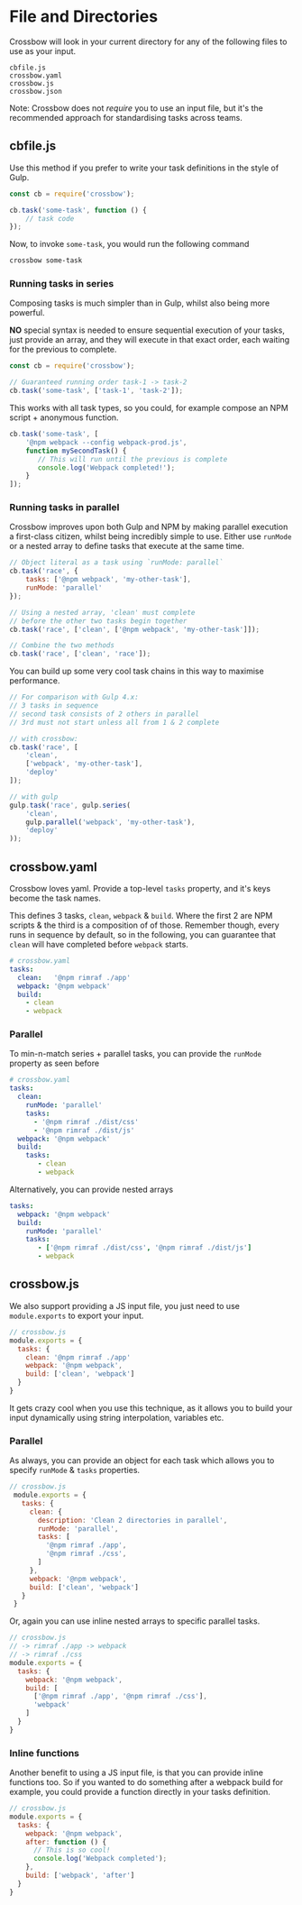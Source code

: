 # File and Directories

Crossbow will look in your current directory for any of
the following files to use as your input.

```
cbfile.js
crossbow.yaml
crossbow.js
crossbow.json
```

Note: Crossbow does not *require* you to use an input file,
but it's the recommended approach for standardising tasks
across teams.

## cbfile.js

Use this method if you prefer to write your task definitions
in the style of Gulp.

```js
const cb = require('crossbow');

cb.task('some-task', function () {
    // task code
});
```

Now, to invoke `some-task`, you would run the following command

```sh
crossbow some-task
```


### Running tasks in series

Composing tasks is much simpler than in Gulp, whilst also being more powerful.

**NO** special syntax is needed to ensure sequential execution of your tasks, just provide
an array, and they will execute in that exact order, each waiting for the previous to complete.

```js
const cb = require('crossbow');

// Guaranteed running order task-1 -> task-2
cb.task('some-task', ['task-1', 'task-2']);
```

This works with all task types, so you could, for example compose an NPM script + anonymous function.

```js
cb.task('some-task', [
    '@npm webpack --config webpack-prod.js',
    function mySecondTask() {
       // This will run until the previous is complete
       console.log('Webpack completed!');
    }
]);
```

### Running tasks in parallel

Crossbow improves upon both Gulp and NPM by making parallel execution a first-class citizen, whilst
being incredibly simple to use. Either use `runMode` or a nested array to define tasks that execute
at the same time.


```js
// Object literal as a task using `runMode: parallel`
cb.task('race', {
    tasks: ['@npm webpack', 'my-other-task'],
    runMode: 'parallel'
});

// Using a nested array, 'clean' must complete
// before the other two tasks begin together
cb.task('race', ['clean', ['@npm webpack', 'my-other-task']]);

// Combine the two methods
cb.task('race', ['clean', 'race']);
```

You can build up some very cool task chains in this way to maximise performance.

```js
// For comparison with Gulp 4.x:
// 3 tasks in sequence
// second task consists of 2 others in parallel
// 3rd must not start unless all from 1 & 2 complete

// with crossbow:
cb.task('race', [
    'clean',
    ['webpack', 'my-other-task'],
    'deploy'
]);

// with gulp
gulp.task('race', gulp.series(
    'clean',
    gulp.parallel('webpack', 'my-other-task'),
    'deploy'
));

```

## crossbow.yaml

Crossbow loves yaml. Provide a top-level `tasks` property,
and it's keys become the task names.

This defines 3 tasks, `clean`, `webpack` & `build`. Where the
first 2 are NPM scripts & the third is a composition of of those.
Remember though, every runs in sequence by default, so in the following,
you can guarantee that `clean` will have completed before `webpack` starts.


```yml
# crossbow.yaml
tasks:
  clean:   '@npm rimraf ./app'
  webpack: '@npm webpack'
  build:
    - clean
    - webpack
```

### Parallel

To min-n-match series + parallel tasks, you can provide the `runMode`
property as seen before

```yml
# crossbow.yaml
tasks:
  clean:
    runMode: 'parallel'
    tasks:
      - '@npm rimraf ./dist/css'
      - '@npm rimraf ./dist/js'
  webpack: '@npm webpack'
  build:
    tasks:
       - clean
       - webpack
```

Alternatively, you can provide nested arrays

```yml
tasks:
  webpack: '@npm webpack'
  build:
    runMode: 'parallel'
    tasks:
       - ['@npm rimraf ./dist/css', '@npm rimraf ./dist/js']
       - webpack

```

## crossbow.js
We also support providing a JS input file, you just need to use `module.exports`
to export your input.

```js
// crossbow.js
module.exports = {
  tasks: {
    clean: '@npm rimraf ./app'
    webpack: '@npm webpack',
    build: ['clean', 'webpack']
  }
}
```

It gets crazy cool when you use this technique, as it allows you to build your
input dynamically using string interpolation, variables etc.

### Parallel

As always, you can provide an object for each task which allows you to specify
`runMode` & `tasks` properties.

```js
// crossbow.js
 module.exports = {
   tasks: {
     clean: {
       description: 'Clean 2 directories in parallel',
       runMode: 'parallel',
       tasks: [
         '@npm rimraf ./app',
         '@npm rimraf ./css',
       ]
     },
     webpack: '@npm webpack',
     build: ['clean', 'webpack']
   }
 }
```

Or, again you can use inline nested arrays to specific parallel tasks.
```js
// crossbow.js
// -> rimraf ./app -> webpack
// -> rimraf ./css
module.exports = {
  tasks: {
    webpack: '@npm webpack',
    build: [
      ['@npm rimraf ./app', '@npm rimraf ./css'],
      'webpack'
    ]
  }
}
```

### Inline functions

Another benefit to using a JS input file, is that you can provide inline functions
too. So if you wanted to do something after a webpack build for example, you
could provide a function directly in your tasks definition.

```js
// crossbow.js
module.exports = {
  tasks: {
    webpack: '@npm webpack',
    after: function () {
      // This is so cool!
      console.log('Webpack completed');
    },
    build: ['webpack', 'after']
  }
}
```